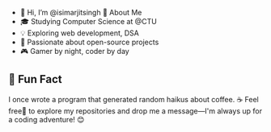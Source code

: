 - 👋 Hi, I’m @isimarjitsingh
 🌟 About Me
- 🎓 Studying Computer Science at @CTU
- 💡 Exploring web development, DSA
- 🚀 Passionate about open-source projects
- 🎮 Gamer by night, coder by day

## 🚀 Fun Fact
I once wrote a program that generated random haikus about coffee. ☕
Feel free🙏 to explore my repositories and drop me a message—I'm always up for a coding adventure! 😊

<!---
isimarjitsingh/isimarjitsingh is a ✨ special ✨ repository because its `README.md` (this file) appears on your GitHub profile.
You can click the Preview link to take a look at your changes.
--->
